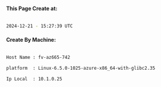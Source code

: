 
   
#### This Page Create at:

```bash

2024-12-21 - 15:27:39 UTC

```

#### Create By Machine:

```bash

Host Name : fv-az665-742

platform  : Linux-6.5.0-1025-azure-x86_64-with-glibc2.35

Ip Local  : 10.1.0.25

```

